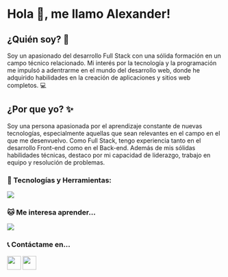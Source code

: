# Hola 👋, me llamo Alexander!

## ¿Quién soy? 🤔

Soy un apasionado del desarrollo Full Stack con una sólida formación en un campo técnico relacionado. Mi interés por la tecnología y la programación me impulsó a adentrarme en el mundo del desarrollo web, donde he adquirido habilidades en la creación de aplicaciones y sitios web completos. 💻

## ¿Por que yo? ✨

Soy una persona apasionada por el aprendizaje constante de nuevas tecnologías, especialmente aquellas que sean relevantes en el campo en el que me desenvuelvo. Como Full Stack, tengo experiencia tanto en el desarrollo Front-end como en el Back-end. Además de mis sólidas habilidades técnicas, destaco por mi capacidad de liderazgo, trabajo en equipo y resolución de problemas.


<h3 align="left">🧱 Tecnologías y Herramientas:</h3>

<p align="left">
  <a href="https://skillicons.dev">
    <img src="https://skillicons.dev/icons?i=git,discord,js,html,css,sass,bootstrap,nextjs,react,redux,nodejs,express,sequelize,postgres" />
  </a>
</p>

<h3 align="left">🐱 Me interesa aprender... </h3>

<p align="left">
  <a href="https://skillicons.dev">
    <img src="https://skillicons.dev/icons?i=py,tailwind,vite" />
  </a>
</p>

<h3 align="left">📞 Contáctame en...</h3>

<p align="left">
<a href="https://www.linkedin.com/in/alexbv2615/" target="_blank" rel="noreferrer"><img src="https://raw.githubusercontent.com/danielcranney/readme-generator/main/public/icons/socials/linkedin.svg" width="32" height="32" /></a>  <a href="https://github.com/Alexbv2615" target="_blank" rel="noreferrer"><img src="https://raw.githubusercontent.com/danielcranney/readme-generator/main/public/icons/socials/github.svg" width="32" height="32" /></a> </p>
<!--
**Alexbv2615/Alexbv2615** is a ✨ _special_ ✨ repository because its `README.md` (this file) appears on your GitHub profile.

Here are some ideas to get you started:

- 🔭 I’m currently working on ...

- 👯 I’m looking to collaborate on ...
- 🤔 I’m looking for help with ...
- 💬 Ask me about ...
- 📫 How to reach me: ...
- 😄 Pronouns: ...
- ⚡ Fun fact: ...
-->
